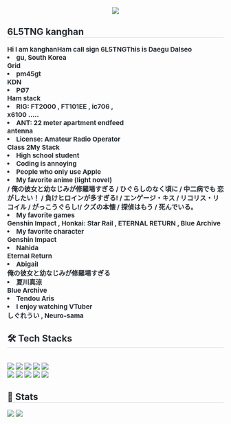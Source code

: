 <div align= "center">
    <img src="https://capsule-render.vercel.app/api?type=waving&color=0:00b3ff,100:4806fe&height=120&text=6L5TNG-ies27&animation=twinkling&fontColor=180b89&fontSize=40" />
    </div>
    <div style="text-align: left;"> 
    <h2 style="border-bottom: 1px solid #d8dee4; color: #282d33;"> 6L5TNG kanghan </h2>  
    <div style="font-weight: 700; font-size: 15px; text-align: left; color: #282d33;"> Hi I am kanghan</li>Ham call sign 6L5TNG</li></li>This is Daegu Dalseo<li>gu, South Korea</li>Grid<li>pm45gt</li>KDN<li>PØ7</li></li>Ham stack</li></li><li> RIG: FT2000 , FT101EE , ic706 , </li> x6100 .....</li></li><li> ANT: 22 meter apartment endfeed </li> antenna</li></li><li> License: Amateur Radio Operator </li> Class 2</li></li></li>My Stack</li></li><li> High school student</li></li><li> Coding is annoying</li></li><li> People who only use Apple</li></li></li><li> My favorite anime (light novel)</li> </li> / 俺の彼女と幼なじみが修羅場すぎる</li> </li> / ひぐらしのなく頃に</li> </li> / 中二病でも 恋がしたい！</li> </li> / 負けヒロインが多すぎる!</li> </li> </li>/ エンゲージ・キス</li> / リコリス・リコイル </li>/ がっこうぐらし!</li>/ クズの本懐 / 探偵はもう / 死んでいる。</li></li></li></li></li><li>  My favorite games</li>Genshin Impact , Honkai: Star Rail , ETERNAL RETURN , Blue Archive</li></li><li> My favorite character</li></li>Genshin Impact <li> Nahida</li>Eternal Return <li> Abigail</li>俺の彼女と幼なじみが修羅場すぎる <li> 夏川真涼</li>Blue Archive <li> Tendou Aris</li></li><li> I enjoy watching VTuber</li>しぐれうい , Neuro-sama </li></li></li></li> </div> 
    </div>
    <div style="text-align: left;">
    <h2 style="border-bottom: 1px solid #d8dee4; color: #282d33;"> 🛠️ Tech Stacks </h2> <br> 
    <div style="margin: ; text-align: left;" "text-align: left;"> <img src="https://img.shields.io/badge/Swift-F05138?style=flat-square&logo=Swift&logoColor=white">
          <img src="https://img.shields.io/badge/Slack-4A154B?style=flat-square&logo=Slack&logoColor=white">
          <img src="https://img.shields.io/badge/Next.js-000000?style=flat-square&logo=Next.js&logoColor=white">
          <img src="https://img.shields.io/badge/Linux-FCC624?style=flat-square&logo=Linux&logoColor=white">
          <img src="https://img.shields.io/badge/IOS-000000?style=flat-square&logo=IOS&logoColor=white">
          <br/><img src="https://img.shields.io/badge/Java-007396?style=flat-square&logo=Java&logoColor=white">
          <img src="https://img.shields.io/badge/Javascript-F7DF1E?style=flat-square&logo=Javascript&logoColor=white">
          <img src="https://img.shields.io/badge/Android-3DDC84?style=flat-square&logo=Android&logoColor=white">
          <img src="https://img.shields.io/badge/C-A8B9CC?style=flat-square&logo=C&logoColor=white">
          <img src="https://img.shields.io/badge/HTML5-E34F26?style=flat-square&logo=HTML5&logoColor=white">
          <br/></div>
    </div>
    <div style="text-align: left;"> 
    <h2 style="border-bottom: 1px solid #d8dee4; color: #282d33;"> 🏅 Stats </h2> <div style="text-align: left;"> <img src="https://github-readme-stats.vercel.app/api?username=ies27&bg_color=180,00000000,00000000&title_color=ffffff&text_color=ffffff"
         /> <img src="https://github-readme-stats.vercel.app/api/top-langs/?username=ies27&layout=compact&bg_color=180,00000000,00000000&title_color=ffffff&text_color=ffffff"
           /> </div> 
    </div>
    
